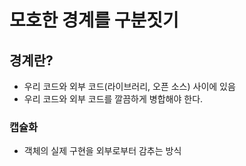 # 모호한 경계를 구분짓기

## 경계란?

+ 우리 코드와 외부 코드(라이브러리, 오픈 소스) 사이에 있음 
+ 우리 코드와 외부 코드를 깔끔하게 병합해야 한다.

### 캡슐화
+ 객체의 실제 구현을 외부로부터 감추는 방식

